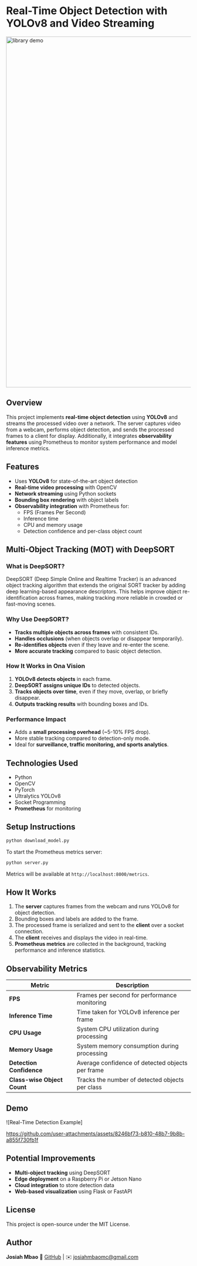 # Real-Time Object Detection with YOLOv8 and Video Streaming
<img width="954" alt="library demo" src="https://github.com/user-attachments/assets/44bb0021-983a-4e7a-82d2-acc6acae964a" />

## Overview
This project implements **real-time object detection** using **YOLOv8** and streams the processed video over a network. The server captures video from a webcam, performs object detection, and sends the processed frames to a client for display. Additionally, it integrates **observability features** using Prometheus to monitor system performance and model inference metrics.

## Features
- Uses **YOLOv8** for state-of-the-art object detection
- **Real-time video processing** with OpenCV
- **Network streaming** using Python sockets
- **Bounding box rendering** with object labels
- **Observability integration** with Prometheus for:
  - FPS (Frames Per Second)
  - Inference time
  - CPU and memory usage
  - Detection confidence and per-class object count

## Multi-Object Tracking (MOT) with DeepSORT

### What is DeepSORT?
DeepSORT (Deep Simple Online and Realtime Tracker) is an advanced object tracking algorithm that extends the original SORT tracker by adding deep learning-based appearance descriptors. This helps improve object re-identification across frames, making tracking more reliable in crowded or fast-moving scenes.

### Why Use DeepSORT?
- **Tracks multiple objects across frames** with consistent IDs.
- **Handles occlusions** (when objects overlap or disappear temporarily).
- **Re-identifies objects** even if they leave and re-enter the scene.
- **More accurate tracking** compared to basic object detection.

### How It Works in Ona Vision
1. **YOLOv8 detects objects** in each frame.
2. **DeepSORT assigns unique IDs** to detected objects.
3. **Tracks objects over time**, even if they move, overlap, or briefly disappear.
4. **Outputs tracking results** with bounding boxes and IDs.

### Performance Impact
- Adds a **small processing overhead** (~5-10% FPS drop).
- More stable tracking compared to detection-only mode.
- Ideal for **surveillance, traffic monitoring, and sports analytics**.

## Technologies Used
- Python
- OpenCV
- PyTorch
- Ultralytics YOLOv8
- Socket Programming
- **Prometheus** for monitoring

## Setup Instructions

```bash
python download_model.py
```

To start the Prometheus metrics server:
```bash
python server.py
```
Metrics will be available at `http://localhost:8000/metrics`.

## How It Works
1. The **server** captures frames from the webcam and runs YOLOv8 for object detection.
2. Bounding boxes and labels are added to the frame.
3. The processed frame is serialized and sent to the **client** over a socket connection.
4. The **client** receives and displays the video in real-time.
5. **Prometheus metrics** are collected in the background, tracking performance and inference statistics.

## Observability Metrics
| Metric | Description |
|--------|-------------|
| **FPS** | Frames per second for performance monitoring |
| **Inference Time** | Time taken for YOLOv8 inference per frame |
| **CPU Usage** | System CPU utilization during processing |
| **Memory Usage** | System memory consumption during processing |
| **Detection Confidence** | Average confidence of detected objects per frame |
| **Class-wise Object Count** | Tracks the number of detected objects per class |

## Demo
![Real-Time Detection Example]

https://github.com/user-attachments/assets/8246bf73-b810-48b7-9b8b-a855f730fb1f

## Potential Improvements
- **Multi-object tracking** using DeepSORT
- **Edge deployment** on a Raspberry Pi or Jetson Nano
- **Cloud integration** to store detection data
- **Web-based visualization** using Flask or FastAPI

## License
This project is open-source under the MIT License.

## Author
**Josiah Mbao**
🔗 [GitHub](https://github.com/josiah-mbao)  |  ✉️ josiahmbaomc@gmail.com

